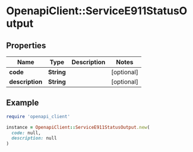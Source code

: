 # OpenapiClient::ServiceE911StatusOutput

## Properties

| Name | Type | Description | Notes |
| ---- | ---- | ----------- | ----- |
| **code** | **String** |  | [optional] |
| **description** | **String** |  | [optional] |

## Example

```ruby
require 'openapi_client'

instance = OpenapiClient::ServiceE911StatusOutput.new(
  code: null,
  description: null
)
```


